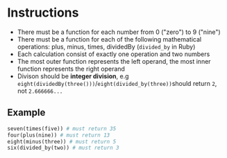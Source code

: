 # Instructions

- There must be a function for each number from 0 ("zero") to 9 ("nine")
- There must be a function for each of the following mathematical operations: plus, minus, times, dividedBy (`divided_by` in Ruby)
- Each calculation consist of exactly one operation and two numbers
- The most outer function represents the left operand, the most inner function represents the right operand
- Divison should be **integer division**, e.g `eight(dividedBy(three()))`/`eight(divided_by(three))`should return `2`, not `2.666666...`

## Example

```rb
seven(times(five)) # must return 35
four(plus(nine)) # must return 13
eight(minus(three)) # must return 5
six(divided_by(two)) # must return 3
```

